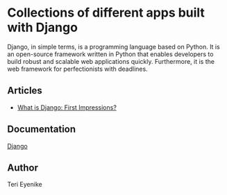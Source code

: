 # Collections of different apps built with Django

Django, in simple terms, is a programming language based on Python. It is an open-source framework written in Python that enables developers to build robust and scalable web applications quickly. Furthermore, it is the web framework for perfectionists with deadlines.

## Articles

- [What is Django: First Impressions?](https://dev.to/terieyenike/what-is-django-first-impressions-3m60)

## Documentation

[Django](https://docs.djangoproject.com/en/4.2/)

## Author

Teri Eyenike
